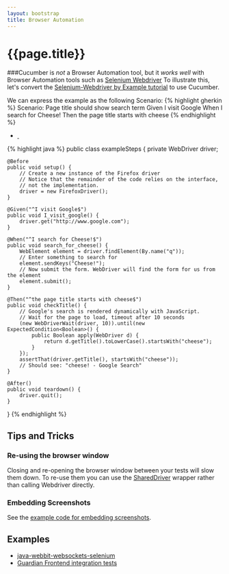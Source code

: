 ```yaml
---
layout: bootstrap
title: Browser Automation
---
```

# {{page.title}}
###Cucumber is _not_ a Browser Automation tool, but it _works well_ with Browser Automation tools such as [Selenium Webdriver](http://docs.seleniumhq.org/projects/webdriver/)
To illustrate this, let's convert the [Selenium-Webdriver by Example tutorial](http://docs.seleniumhq.org/docs/03_webdriver.jsp#introducing-the-selenium-webdriver-api-by-example) to use Cucumber.

We can express the example as the following Scenario:
{% highlight gherkin %}
Scenario: Page title should show search term
	Given I visit Google
	When I search for Cheese!
	Then the page title starts with cheese
{% endhighlight %}

<ul class="nav nav-tabs">
  <li><a href="#defs-java" data-toggle="tab" class="java"><div>&nbsp;</div></a></li>
</ul>

<div class="tab-content">
  <div class="tab-pane" id="defs-java">
{% highlight java %}
public class exampleSteps {
    private WebDriver driver;

    @Before
    public void setup() {
        // Create a new instance of the Firefox driver
        // Notice that the remainder of the code relies on the interface,
        // not the implementation.
        driver = new FirefoxDriver();
    }

    @Given("^I visit Google$")
    public void I_visit_google() {
        driver.get("http://www.google.com");
    }

    @When("^I search for Cheese!$")
    public void search_for_cheese() {
        WebElement element = driver.findElement(By.name("q"));
        // Enter something to search for
        element.sendKeys("Cheese!");
        // Now submit the form. WebDriver will find the form for us from the element
        element.submit();
    }

    @Then("^the page title starts with cheese$")
    public void checkTitle() {
        // Google's search is rendered dynamically with JavaScript.
        // Wait for the page to load, timeout after 10 seconds
        (new WebDriverWait(driver, 10)).until(new ExpectedCondition<Boolean>() {
            public Boolean apply(WebDriver d) {
                return d.getTitle().toLowerCase().startsWith("cheese");
            }
        });
        assertThat(driver.getTitle(), startsWith("cheese"));
        // Should see: "cheese! - Google Search"
    }

    @After()
    public void teardown() {
        driver.quit();
    }
}
{% endhighlight %}
</div>
</div>

## Tips and Tricks
### Re-using the browser window
Closing and re-opening the browser window between your tests will slow them down. To re-use them you can use the [SharedDriver](https://github.com/cucumber/cucumber-jvm/blob/master/examples/java-webbit-websockets-selenium/src/test/java/cucumber/examples/java/websockets/SharedDriver.java) wrapper rather than calling Webdriver directly.
### Embedding Screenshots
See the [example code for embedding screenshots](report.html#embedding_screenshots).

## Examples
* [java-webbit-websockets-selenium](https://github.com/cucumber/cucumber-jvm/tree/master/examples/java-webbit-websockets-selenium)
* [Guardian Frontend integration tests](https://github.com/guardian/frontend/tree/master/integration-tests)

